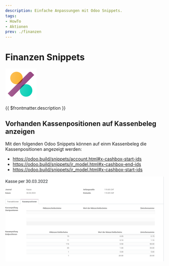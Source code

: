 ```yaml
---
description: Einfache Anpassungen mit Odoo Snippets.
tags:
- HowTo
- Aktionen
prev: ./finanzen
---
```

# Finanzen Snippets
![icons_odoo_account_accountant](assets/icons_odoo_account_accountant.png)

{{ $frontmatter.description }}

## Vorhanden Kassenpositionen auf Kassenbeleg anzeigen

Mit den folgenden Odoo Snippets können auf einm Kassenbeleg die Kassenpositionen angezeigt werden:
* <https://odoo.build/snippets/account.html#x-cashbox-start-ids>
* <https://odoo.build/snippets/ir_model.html#x-cashbox-end-ids>
* <https://odoo.build/snippets/ir_model.html#x-cashbox-start-ids>

![](assets/Finanzen%20Snippets%20Kassenpositionen.png)